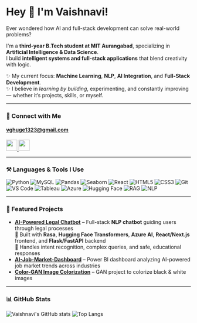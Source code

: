 # Hey 👋 I'm Vaishnavi!

Ever wondered how AI and full-stack development can solve real-world problems?  

I'm a **third-year B.Tech student at MIT Aurangabad**, specializing in **Artificial Intelligence & Data Science**.  
I build **intelligent systems and full-stack applications** that blend creativity with logic.  

✨ My current focus: **Machine Learning**, **NLP**, **AI Integration**, and **Full-Stack Development**.  
✨ I believe in *learning by building*, experimenting, and constantly improving — whether it’s projects, skills, or myself.  

---

### 🔗 Connect with Me
#### vghuge1323@gmail.com  

<p>
  <a href="https://www.linkedin.com/in/vaishnavi-ghuge-9b0504279/">
    <img src="https://cdn.jsdelivr.net/gh/devicons/devicon/icons/linkedin/linkedin-original.svg" width="30" />
  </a>

  <a href="https://github.com/vaishnavii-23">
    <img src="https://cdn.jsdelivr.net/gh/devicons/devicon/icons/github/github-original.svg" width="30" />
  </a>
</p>

---

### ⚒️ Languages & Tools I Use
![Python](https://img.shields.io/badge/-Python-3776AB?style=flat&logo=python&logoColor=white)
![MySQL](https://img.shields.io/badge/-MySQL-4479A1?style=flat&logo=mysql&logoColor=white)
![Pandas](https://img.shields.io/badge/-Pandas-150458?style=flat&logo=pandas&logoColor=white)
![Seaborn](https://img.shields.io/badge/-Seaborn-9E1B32?style=flat&logoColor=white)
![React](https://img.shields.io/badge/-React-61DAFB?style=flat&logo=react&logoColor=black)
![HTML5](https://img.shields.io/badge/-HTML5-E34F26?style=flat&logo=html5&logoColor=white)
![CSS3](https://img.shields.io/badge/-CSS3-1572B6?style=flat&logo=css3&logoColor=white)
![Git](https://img.shields.io/badge/-Git-F05032?style=flat&logo=git&logoColor=white)
![VS Code](https://img.shields.io/badge/-VSCode-007ACC?style=flat&logo=visual-studio-code&logoColor=white)
![Tableau](https://img.shields.io/badge/-Tableau-E97627?style=flat&logo=tableau&logoColor=white)
![Azure](https://img.shields.io/badge/-Azure-0089D6?style=flat&logo=microsoft-azure&logoColor=white)
![Hugging Face](https://img.shields.io/badge/-HuggingFace-F9A03C?style=flat&logo=huggingface&logoColor=white)
![RAG](https://img.shields.io/badge/-Rasa-FF5C5C?style=flat&logo=rasa&logoColor=white)
![NLP](https://img.shields.io/badge/-NLP-FF6F61?style=flat&logoColor=white)

---

### 🚀 Featured Projects
- **[AI-Powered Legal Chatbot]([link](https://github.com/Vaishnavii-23/ai-legal-chatbot))** – Full-stack **NLP chatbot** guiding users through legal processes  
  🔹 Built with **Rasa**, **Hugging Face Transformers**, **Azure AI**, **React/Next.js** frontend, and **Flask/FastAPI** backend  
  🔹 Handles intent recognition, complex queries, and safe, educational responses  
- **[AI-Job-Market-Dashboard]([link](https://github.com/Vaishnavii-23/AI-Job-Market-Dashboard))** – Power BI dashboard analyzing AI-powered job market trends across industries  
- **[Color-GAN Image Colorization]([link](https://github.com/Vaishnavii-23/Color-GAN-Image-Colorization-))** – GAN project to colorize black & white images  

---

### 📊 GitHub Stats
![Vaishnavi's GitHub stats](https://github-readme-stats.vercel.app/api?username=Vaishnavii-23&theme=midnight-purple&show_icons=true)
![Top Langs](https://github-readme-stats.vercel.app/api/top-langs/?username=Vaishnavii-23&theme=midnight-purple&layout=compact)
